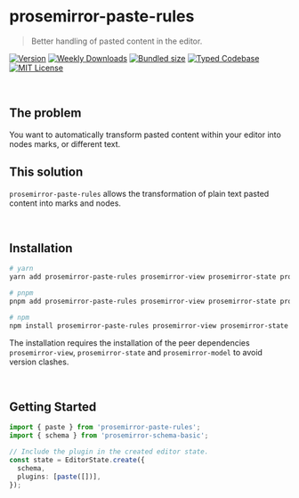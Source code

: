# prosemirror-paste-rules

> Better handling of pasted content in the editor.

[![Version][version]][npm] [![Weekly Downloads][downloads-badge]][npm] [![Bundled size][size-badge]][size] [![Typed Codebase][typescript]](#) [![MIT License][license]](#)

[version]: https://flat.badgen.net/npm/v/prosemirror-paste-rules/next
[npm]: https://npmjs.com/package/prosemirror-paste-rules/v/next
[license]: https://flat.badgen.net/badge/license/MIT/purple
[size]: https://bundlephobia.com/result?p=prosemirror-paste-rules
[size-badge]: https://flat.badgen.net/bundlephobia/minzip/prosemirror-paste-rules
[typescript]: https://flat.badgen.net/badge/icon/TypeScript?icon=typescript&label
[downloads-badge]: https://badgen.net/npm/dw/prosemirror-paste-rules/red?icon=npm

<br />

## The problem

You want to automatically transform pasted content within your editor into nodes marks, or different text.

## This solution

`prosemirror-paste-rules` allows the transformation of plain text pasted content into marks and nodes.

<br />

## Installation

```bash
# yarn
yarn add prosemirror-paste-rules prosemirror-view prosemirror-state prosemirror-keymap

# pnpm
pnpm add prosemirror-paste-rules prosemirror-view prosemirror-state prosemirror-keymap

# npm
npm install prosemirror-paste-rules prosemirror-view prosemirror-state prosemirror-keymap
```

The installation requires the installation of the peer dependencies `prosemirror-view`, `prosemirror-state` and `prosemirror-model` to avoid version clashes.

<br />

## Getting Started

```ts
import { paste } from 'prosemirror-paste-rules';
import { schema } from 'prosemirror-schema-basic';

// Include the plugin in the created editor state.
const state = EditorState.create({
  schema,
  plugins: [paste([])],
});
```
